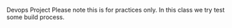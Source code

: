 Devops Project
Please note this is for practices only.
In this class we try test some build process.
